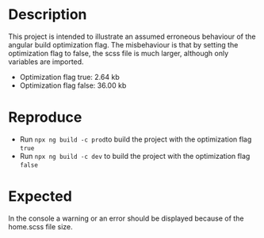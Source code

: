 # Description 

This project is intended to illustrate an assumed erroneous behaviour of the angular build optimization flag. The misbehaviour is that by setting the optimization flag to false, the scss file is much larger, although only variables are imported. 

* Optimization flag true: 2.64 kb
* Optimization flag false: 36.00 kb


# Reproduce
* Run `npx ng build -c prod`to build the project with the optimization flag `true`
* Run `npx ng build -c dev` to build the project with the optimization flag `false`

# Expected 
In the console a warning or an error should be displayed because of the home.scss file size. 